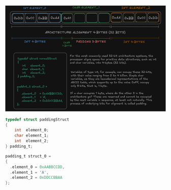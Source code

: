 ![image](https://github.com/RafaelVVolkmer/c-advanced-topics/blob/main/struct_padding/images/padding.png)

```c
typedef struct paddingStruct 
{
    int  element_0;
    char element_1;
    int  element_2;
} padding_t;
```

```c
padding_t struct_0 =
{
  .element_0 = 0xAABBCCDD,
  .element_1 = 'A',
  .element_2 = 0xDDCCBBAA
};
```
